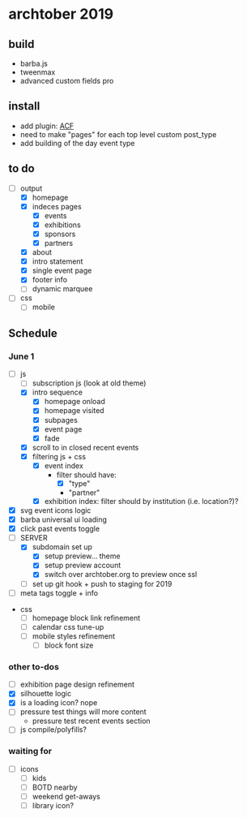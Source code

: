 # archtober 2019

## build
- barba.js
- tweenmax
- advanced custom fields pro

## install
- add plugin: [ACF](https://www.advancedcustomfields.com/)
- need to make "pages" for each top level custom post_type
- add building of the day event type

## to do
- [ ] output
	- [x] homepage
	- [x] indeces pages
		- [x] events
		- [x] exhibitions
		- [x] sponsors
		- [x] partners
	- [x] about
	- [x] intro statement
	- [x] single event page
	- [x] footer info
	- [ ] dynamic marquee
- [ ] css
	- [ ] mobile

## Schedule


### June 1
- [ ] js
	- [ ] subscription js (look at old theme)
	- [x] intro sequence
		- [x] homepage onload
		- [x] homepage visited
		- [x] subpages
		- [x] event page
		- [x] fade
	- [x] scroll to in closed recent events
	- [x] filtering js + css
		- [x] event index
			- filter should have:
				- [x] "type"
				- "partner"
		- [x] exhibition index: filter should by institution (i.e. location?)?
- [x] svg event icons logic
- [x] barba universal ui loading
- [x] click past events toggle
- [ ] SERVER
	- [x] subdomain set up
		- [x] setup preview... theme
		- [x] setup preview account
		- [x] switch over archtober.org to preview once ssl
	- [ ] set up git hook + push to staging for 2019

- [ ] meta tags toggle + info
- css
	- [ ] homepage block link refinement
	- [ ] calendar css tune-up
	- [ ] mobile styles refinement
		- [ ] block font size

### other to-dos
- [ ] exhibition page design refinement
- [x] silhouette logic
- [x] is a loading icon? nope
- [ ] pressure test things will more content
	- pressure test recent events section
- [ ] js compile/polyfills?

### waiting for 
- [ ] icons
	- [ ] kids
	- [ ] BOTD nearby
	- [ ] weekend get-aways
	- [ ] library icon?